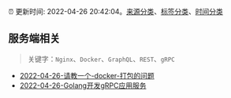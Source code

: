 :alarm_clock: 更新时间: 2022-04-26 20:42:04。[来源分类](../README.md)、[标签分类](../TAGS.md)、[时间分类](../TIMELINE.md)

## 服务端相关


> 关键字：`Nginx`、`Docker`、`GraphQL`、`REST`、`gRPC`



- [2022-04-26-请教一个-docker-打包的问题](https://www.v2ex.com/t/849455) 
- [2022-04-26-Golang开发gRPC应用服务](https://toutiao.io/k/5emed8u) 